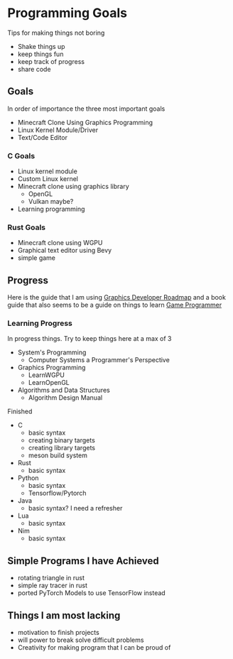 # Programming Goals

Tips for making things not boring

- Shake things up
- keep things fun
- keep track of progress
- share code

## Goals

In order of importance the three most important goals

- Minecraft Clone Using Graphics Programming
- Linux Kernel Module/Driver
- Text/Code Editor

### C Goals

- Linux kernel module
- Custom Linux kernel
- Minecraft clone using graphics library
  - OpenGL
  - Vulkan maybe?
- Learning programming

### Rust Goals

- Minecraft clone using WGPU
- Graphical text editor using Bevy
- simple game

## Progress

Here is the guide that I am using [Graphics Developer Roadmap](https://github.com/prographon/graphics-developer-roadmap)
and a book guide that also seems to be a guide on things to learn [Game Programmer](https://github.com/miloyip/game-programmer)

### Learning Progress

In progress things. Try to keep things here at a max of 3

- System's Programming
  - Computer Systems a Programmer's Perspective
- Graphics Programming
  - LearnWGPU
  - LearnOpenGL
- Algorithms and Data Structures
  - Algorithm Design Manual

Finished

- C
  - basic syntax
  - creating binary targets
  - creating library targets
  - meson build system
- Rust
  - basic syntax
- Python
  - basic syntax
  - Tensorflow/Pytorch
- Java
  - basic syntax? I need a refresher
- Lua
  - basic syntax
- Nim
  - basic syntax

## Simple Programs I have Achieved

- rotating triangle in rust
- simple ray tracer in rust
- ported PyTorch Models to use TensorFlow instead

## Things I am most lacking

- motivation to finish projects
- will power to break solve difficult problems
- Creativity for making program that I can be proud of
